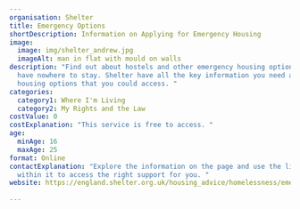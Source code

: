```yaml
---
organisation: Shelter
title: Emergency Options
shortDescription: Information on Applying for Emergency Housing
image:
  image: img/shelter_andrew.jpg
  imageAlt: man in flat with mould on walls
description: "Find out about hostels and other emergency housing options if you
  have nowhere to stay. Shelter have all the key information you need about
  housing options that you could access. "
categories:
  category1: Where I'm Living
  category2: My Rights and the Law
costValue: 0
costExplanation: "This service is free to access. "
age:
  minAge: 16
  maxAge: 25
format: Online
contactExplanation: "Explore the information on the page and use the links
  within it to access the right support for you. "
website: https://england.shelter.org.uk/housing_advice/homelessness/emergency_options_for_homeless_16_to_25_year_olds
 
---
```

